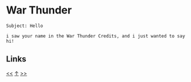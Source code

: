 # War Thunder

    Subject: Hello

    i saw your name in the War Thunder Credits, and i just wanted to say hi!
## Links

[<<](../2022/2022-12-15.md) [↑](../) [>>](2023-06-24.md)
